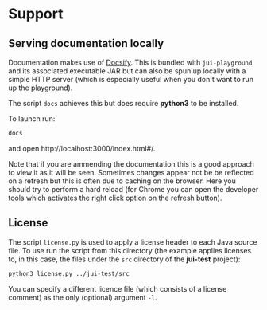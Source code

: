 # Support

## Serving documentation locally

Documentation makes use of [Docsify](https://docsify.js.org/). This is bundled with `jui-playground` and its associated executable JAR but can also be spun up locally with a simple HTTP server (which is especially useful when you don't want to run up the playground).

The script `docs` achieves this but does require **python3** to be installed.

To launch run:

```bash
docs
```

and open http://localhost:3000/index.html#/.

Note that if you are ammending the documentation this is a good approach to view it as it will be seen. Sometimes changes appear not be be reflected on a refresh but this is often due to caching on the browser. Here you should try to perform a hard reload (for Chrome you can open the developer tools which activates the right click option on the refresh button).

## License

The script `license.py` is used to apply a license header to each Java source file. To use run the script from this directory (the example applies licenses to, in this case, the files under the `src` directory of the **jui-test** project):

```bash
python3 license.py ../jui-test/src
```

You can specify a different licence file (which consists of a license comment) as the only (optional) argument `-l`.
